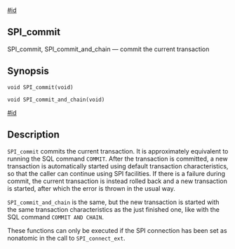 [#id](#SPI-SPI-COMMIT)

## SPI_commit

SPI_commit, SPI_commit_and_chain — commit the current transaction

## Synopsis

```
void SPI_commit(void)
```

```
void SPI_commit_and_chain(void)
```

[#id](#id-1.8.12.11.4.6)

## Description

`SPI_commit` commits the current transaction. It is approximately equivalent to running the SQL command `COMMIT`. After the transaction is committed, a new transaction is automatically started using default transaction characteristics, so that the caller can continue using SPI facilities. If there is a failure during commit, the current transaction is instead rolled back and a new transaction is started, after which the error is thrown in the usual way.

`SPI_commit_and_chain` is the same, but the new transaction is started with the same transaction characteristics as the just finished one, like with the SQL command `COMMIT AND CHAIN`.

These functions can only be executed if the SPI connection has been set as nonatomic in the call to `SPI_connect_ext`.
